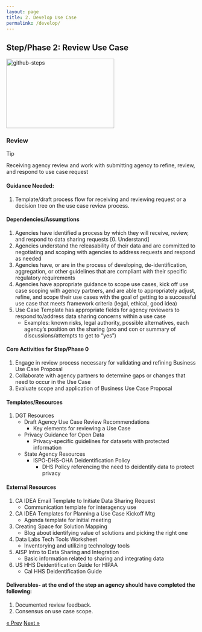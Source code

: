 ```yaml
---
layout: page
title: 2. Develop Use Case
permalink: /develop/
---
```

## Step/Phase 2: Review Use Case
<img width="286" height="184" alt="github-steps" src="https://github.com/user-attachments/assets/c5a65f40-62e4-456b-897f-510ca7b36936" />

### Review
> [!TIP]
> Receiving agency review and work with submitting agency to refine, review, and respond to use case request

#### Guidance Needed:  
1. Template/draft process flow for receiving and reviewing request or a decision tree on the use case review process.
   
#### Dependencies/Assumptions
1. Agencies have identified a process by which they will receive, review, and respond to data sharing requests [0. Understand]
2. Agencies understand the releasability of their data and are committed to negotiating and scoping with agencies to address requests and respond as needed
3. Agencies have, or are in the process of developing, de-identification, aggregation, or other guidelines that are compliant with their specific regulatory requirements
4. Agencies have appropriate guidance to scope use cases, kick off use case scoping with agency partners, and are able to appropriately adjust, refine, and scope their use cases with the goal of getting to a successful use case that meets framework criteria (legal, ethical, good idea)
5. Use Case Template has appropriate fields for agency reviewers to respond to/address data sharing concerns within a use case
     - Examples: known risks, legal authority, possible alternatives, each agency’s position on the sharing (pro and con or summary of discussions/attempts to get to “yes”)

#### Core Activities for Step/Phase 0
1. Engage in review process necessary for validating and refining Business Use Case Proposal
2. Collaborate with agency partners to determine gaps or changes that need to occur in the Use Case
3. Evaluate scope and application of Business Use Case Proposal

#### Templates/Resources
1. DGT Resources
     - Draft Agency Use Case Review Recommendations
        - Key elements for reviewing a Use Case
     - Privacy Guidance for Open Data
        - Privacy-specific guidelines for datasets with protected information
    - State Agency Resources
        - ISPO-DHS-OHA Deidentification Policy
            - DHS Policy referencing the need to deidentify data to protect privacy
#### External Resources             
1. CA IDEA Email Template to Initiate Data Sharing Request
     - Communication template for interagency use
2. CA IDEA Templates for Planning a Use Case Kickoff Mtg
     - Agenda template for initial meeting
3. Creating Space for Solution Mapping
     - Blog about identifying value of solutions and picking the right one
4. Data Labs Tech Tools Worksheet 
     - Inventorying and utilizing technology tools
5. AISP Intro to Data Sharing and Integration
     - Basic information related to sharing and integrating data
6. US HHS Deidentification Guide for HIPAA
     - Cal HHS Deidentification Guide

#### Deliverables- at the end of the step an agency should have completed the following:
1. Documented review feedback.
2. Consensus on use case scope.

<!-- Pagination -->
<div class="pagination">
  <a class="pagination-item older" href="{{ site.baseurl }}/define">&laquo; Prev</a>
  <a class="pagination-item newer" href="{{ site.baseurl }}/implement">Next &raquo;</a>
</div>
